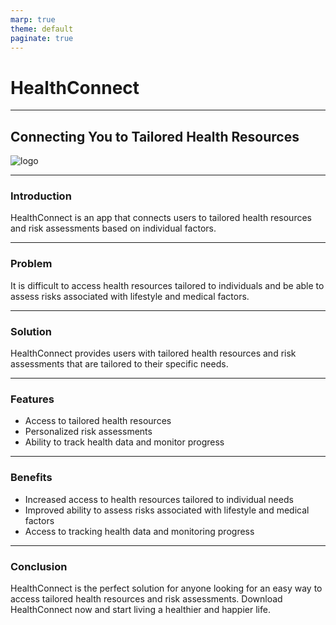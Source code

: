 ```yaml
---
marp: true
theme: default
paginate: true
---
```

# HealthConnect

---
## Connecting You to Tailored Health Resources

![logo](http://url/to/logo.jpg)

---
### Introduction 

HealthConnect is an app that connects users to tailored health resources and risk assessments based on individual factors. 

---
### Problem 

It is difficult to access health resources tailored to individuals and be able to assess risks associated with lifestyle and medical factors. 

---
### Solution 

HealthConnect provides users with tailored health resources and risk assessments that are tailored to their specific needs. 

---
### Features 

- Access to tailored health resources 
- Personalized risk assessments 
- Ability to track health data and monitor progress 

---
### Benefits 

- Increased access to health resources tailored to individual needs 
- Improved ability to assess risks associated with lifestyle and medical factors 
- Access to tracking health data and monitoring progress 

---
### Conclusion 

HealthConnect is the perfect solution for anyone looking for an easy way to access tailored health resources and risk assessments. Download HealthConnect now and start living a healthier and happier life.
  
